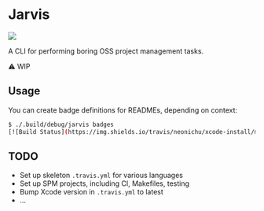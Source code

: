 # Jarvis

![](https://s-media-cache-ak0.pinimg.com/originals/fc/ab/d4/fcabd42f56ffe40484586e830183bff6.jpg)

A CLI for performing boring OSS project management tasks.

:warning: WIP

## Usage

You can create badge definitions for READMEs, depending on context:

```bash
$ ./.build/debug/jarvis badges
[![Build Status](https://img.shields.io/travis/neonichu/xcode-install/master.svg?style=flat)](https://travis-ci.org/neonichu/xcode-install)
```

## TODO

- Set up skeleton `.travis.yml` for various languages
- Set up SPM projects, including CI, Makefiles, testing
- Bump Xcode version in `.travis.yml` to latest
- ...

